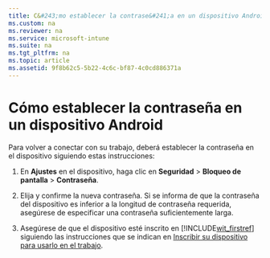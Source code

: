```yaml
---
title: C&#243;mo establecer la contrase&#241;a en un dispositivo Android
ms.custom: na
ms.reviewer: na
ms.service: microsoft-intune
ms.suite: na
ms.tgt_pltfrm: na
ms.topic: article
ms.assetid: 9f8b62c5-5b22-4c6c-bf87-4c0cd886371a
---
```

# C&#243;mo establecer la contrase&#241;a en un dispositivo Android
Para volver a conectar con su trabajo, deberá establecer la contraseña en el dispositivo siguiendo estas instrucciones:

1.  En **Ajustes** en el dispositivo, haga clic en **Seguridad** &gt; **Bloqueo de pantalla** &gt; **Contraseña**.

2.  Elija y confirme la nueva contraseña. Si se informa de que la contraseña del dispositivo es inferior a la longitud de contraseña requerida, asegúrese de especificar una contraseña suficientemente larga.

3.  Asegúrese de que el dispositivo esté inscrito en [!INCLUDE[wit_firstref](../Token/wit_firstref_md.md)] siguiendo las instrucciones que se indican en [Inscribir su dispositivo para usarlo en el trabajo](http://go.microsoft.com/fwlink/?LinkId=519071).

